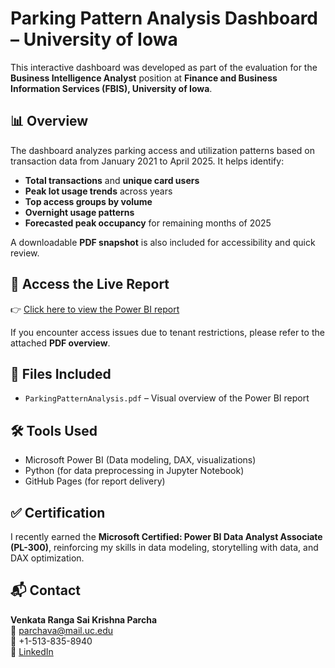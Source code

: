 # Parking Pattern Analysis Dashboard – University of Iowa

This interactive dashboard was developed as part of the evaluation for the **Business Intelligence Analyst** position at **Finance and Business Information Services (FBIS), University of Iowa**.

## 📊 Overview

The dashboard analyzes parking access and utilization patterns based on transaction data from January 2021 to April 2025. It helps identify:

- **Total transactions** and **unique card users**
- **Peak lot usage trends** across years
- **Top access groups by volume**
- **Overnight usage patterns**
- **Forecasted peak occupancy** for remaining months of 2025

A downloadable **PDF snapshot** is also included for accessibility and quick review.

## 🔗 Access the Live Report

👉 [Click here to view the Power BI report](https://app.powerbi.com/reportEmbed?reportId=570ebdd4-95a8-4f8e-a2db-a268898517b4&autoAuth=true&ctid=f5222e6c-5fc6-48eb-8f03-73db18203b63)  

If you encounter access issues due to tenant restrictions, please refer to the attached **PDF overview**.

## 📁 Files Included

- `ParkingPatternAnalysis.pdf` – Visual overview of the Power BI report

## 🛠 Tools Used

- Microsoft Power BI (Data modeling, DAX, visualizations)
- Python (for data preprocessing in Jupyter Notebook)
- GitHub Pages (for report delivery)

## ✅ Certification

I recently earned the **Microsoft Certified: Power BI Data Analyst Associate (PL-300)**, reinforcing my skills in data modeling, storytelling with data, and DAX optimization.

## 📬 Contact

**Venkata Ranga Sai Krishna Parcha**  
📧 parchava@mail.uc.edu  
📱 +1-513-835-8940  
🔗 [LinkedIn](https://www.linkedin.com/in/venkata-ranga-sai-krishna-parcha)



